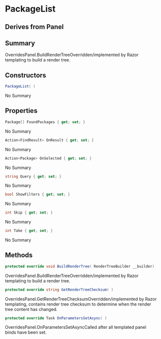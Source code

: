 # PackageList

## Derives from Panel

## Summary

OverridesPanel.BuildRenderTreeOverridden/implemented by Razor templating to build a render tree.
## Constructors

```c#
PackageList( ) 
```
No Summary
## Properties

```c#
Package[] FoundPackages { get; set; } 
```
No Summary
```c#
Action<FindResult> OnResult { get; set; } 
```
No Summary
```c#
Action<Package> OnSelected { get; set; } 
```
No Summary
```c#
string Query { get; set; } 
```
No Summary
```c#
bool ShowFilters { get; set; } 
```
No Summary
```c#
int Skip { get; set; } 
```
No Summary
```c#
int Take { get; set; } 
```
No Summary
## Methods

```c#
protected override void BuildRenderTree( RenderTreeBuilder __builder) 
```
OverridesPanel.BuildRenderTreeOverridden/implemented by Razor templating to build a render tree.
```c#
protected override string GetRenderTreeChecksum( ) 
```
OverridesPanel.GetRenderTreeChecksumOverridden/implemented by Razor templating, contains render tree checksum to determine when the render tree content has changed.
```c#
protected override Task OnParametersSetAsync( ) 
```
OverridesPanel.OnParametersSetAsyncCalled after all templated panel binds have been set.
